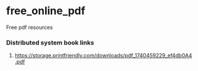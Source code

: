 # free_online_pdf
Free pdf resources


### Distributed system book links
1. https://storage.printfriendly.com/downloads/pdf_1740459229_ef4db0A4.pdf